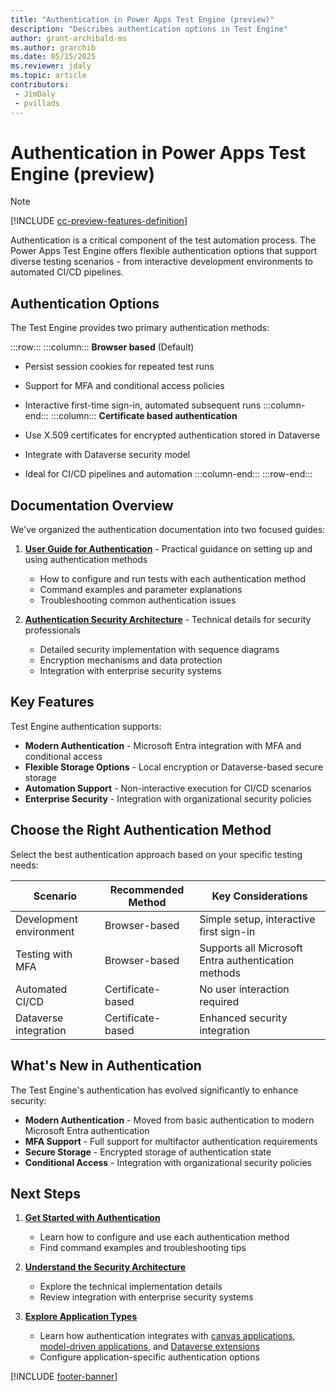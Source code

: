 ```yaml
---
title: "Authentication in Power Apps Test Engine (preview)"
description: "Describes authentication options in Test Engine"
author: grant-archibald-ms
ms.author: grarchib
ms.date: 05/15/2025
ms.reviewer: jdaly
ms.topic: article
contributors:
 - JimDaly
 - pvillads
---
```


# Authentication in Power Apps Test Engine (preview)

> [!NOTE]
> [!INCLUDE [cc-preview-features-definition](../includes/cc-preview-features-definition.md)]

Authentication is a critical component of the test automation process. The Power Apps Test Engine offers flexible authentication options that support diverse testing scenarios - from interactive development environments to automated CI/CD pipelines.

## Authentication Options

The Test Engine provides two primary authentication methods:

<!-- Example columns start -->

:::row:::
   :::column:::
   **Browser based** (Default)

   - Persist session cookies for repeated test runs
   - Support for MFA and conditional access policies
   - Interactive first-time sign-in, automated subsequent runs
   :::column-end:::
   :::column:::
   **Certificate based authentication**

   - Use X.509 certificates for encrypted authentication stored in Dataverse
   - Integrate with Dataverse security model
   - Ideal for CI/CD pipelines and automation
   :::column-end:::
:::row-end:::

<!-- Example columns end -->

## Documentation Overview

We've organized the authentication documentation into two focused guides:

1. **[User Guide for Authentication](authentication-guide.md)** - Practical guidance on setting up and using authentication methods
   - How to configure and run tests with each authentication method
   - Command examples and parameter explanations
   - Troubleshooting common authentication issues

2. **[Authentication Security Architecture](authentication-security.md)** - Technical details for security professionals
   - Detailed security implementation with sequence diagrams
   - Encryption mechanisms and data protection
   - Integration with enterprise security systems

## Key Features

Test Engine authentication supports:

- **Modern Authentication** - Microsoft Entra integration with MFA and conditional access
- **Flexible Storage Options** - Local encryption or Dataverse-based secure storage
- **Automation Support** - Non-interactive execution for CI/CD scenarios
- **Enterprise Security** - Integration with organizational security policies

## Choose the Right Authentication Method

Select the best authentication approach based on your specific testing needs:

| Scenario | Recommended Method | Key Considerations |
|----------|-------------------|-------------------|
| Development environment | Browser-based | Simple setup, interactive first sign-in |
| Testing with MFA | Browser-based | Supports all Microsoft Entra authentication methods |
| Automated CI/CD | Certificate-based | No user interaction required |
| Dataverse integration | Certificate-based | Enhanced security integration |

## What's New in Authentication

The Test Engine's authentication has evolved significantly to enhance security:

- **Modern Authentication** - Moved from basic authentication to modern Microsoft Entra authentication
- **MFA Support** - Full support for multifactor authentication requirements
- **Secure Storage** - Encrypted storage of authentication state
- **Conditional Access** - Integration with organizational security policies

## Next Steps

1. [**Get Started with Authentication**](authentication-guide.md)
   - Learn how to configure and use each authentication method
   - Find command examples and troubleshooting tips
   
2. [**Understand the Security Architecture**](authentication-security.md)
   - Explore the technical implementation details
   - Review integration with enterprise security systems

3. [**Explore Application Types**](canvas-application.md)
   - Learn how authentication integrates with [canvas applications](canvas-application.md), [model-driven applications](model-driven-application.md), and [Dataverse extensions](dataverse.md)
   - Configure application-specific authentication options

[!INCLUDE [footer-banner](../includes/footer-banner.md)]
